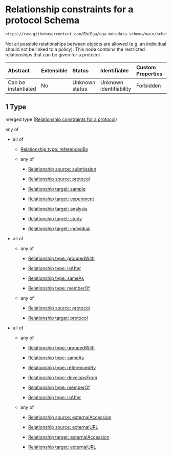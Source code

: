 # Relationship constraints for a protocol Schema

```txt
https://raw.githubusercontent.com/EbiEga/ega-metadata-schema/main/schemas/EGA.protocol.json#/properties/protocolRelationships/items/allOf/1
```

Not all possible relationships between objects are allowed (e.g. an individual should not be linked to a policy). This node contains the restricted relationships that can be given for a protocol.

| Abstract            | Extensible | Status         | Identifiable            | Custom Properties | Additional Properties | Access Restrictions | Defined In                                                                       |
| :------------------ | :--------- | :------------- | :---------------------- | :---------------- | :-------------------- | :------------------ | :------------------------------------------------------------------------------- |
| Can be instantiated | No         | Unknown status | Unknown identifiability | Forbidden         | Allowed               | none                | [EGA.protocol.json\*](../../../schemas/EGA.protocol.json "open original schema") |

## 1 Type

merged type ([Relationship constraints for a protocol](ega-9-properties-protocol-relationships-items-allof-relationship-constraints-for-a-protocol.md))

any of

* all of

  * [Relationship type: referencedBy](ega-4-defs-relationship-type-referencedby.md "check type definition")

  * any of

    * [Relationship source: submission](ega-4-defs-relationship-source-submission.md "check type definition")

    * [Relationship source: protocol](ega-4-defs-relationship-source-protocol.md "check type definition")

    * [Relationship target: sample](ega-4-defs-relationship-target-sample.md "check type definition")

    * [Relationship target: experiment](ega-4-defs-relationship-target-experiment.md "check type definition")

    * [Relationship target: analysis](ega-4-defs-relationship-target-analysis.md "check type definition")

    * [Relationship target: study](ega-4-defs-relationship-target-study.md "check type definition")

    * [Relationship target: individual](ega-4-defs-relationship-target-individual.md "check type definition")

* all of

  * any of

    * [Relationship type: groupedWith](ega-4-defs-relationship-type-groupedwith.md "check type definition")

    * [Relationship type: isAfter](ega-4-defs-relationship-type-isafter.md "check type definition")

    * [Relationship type: sameAs](ega-4-defs-relationship-type-sameas.md "check type definition")

    * [Relationship type: memberOf](ega-4-defs-relationship-type-memberof.md "check type definition")

  * any of

    * [Relationship source: protocol](ega-4-defs-relationship-source-protocol.md "check type definition")

    * [Relationship target: protocol](ega-4-defs-relationship-target-protocol.md "check type definition")

* all of

  * any of

    * [Relationship type: groupedWith](ega-4-defs-relationship-type-groupedwith.md "check type definition")

    * [Relationship type: sameAs](ega-4-defs-relationship-type-sameas.md "check type definition")

    * [Relationship type: referencedBy](ega-4-defs-relationship-type-referencedby.md "check type definition")

    * [Relationship type: developsFrom](ega-4-defs-relationship-type-developsfrom.md "check type definition")

    * [Relationship type: memberOf](ega-4-defs-relationship-type-memberof.md "check type definition")

    * [Relationship type: isAfter](ega-4-defs-relationship-type-isafter.md "check type definition")

  * any of

    * [Relationship source: externalAccession](ega-4-defs-relationship-source-externalaccession.md "check type definition")

    * [Relationship source: externalURL](ega-4-defs-relationship-source-externalurl.md "check type definition")

    * [Relationship target: externalAccession](ega-4-defs-relationship-target-externalaccession.md "check type definition")

    * [Relationship target: externalURL](ega-4-defs-relationship-target-externalurl.md "check type definition")
